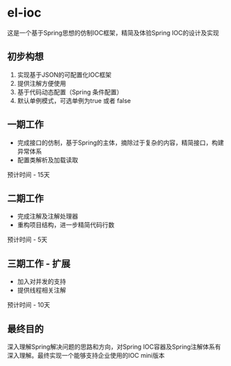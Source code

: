 # el-ioc
这是一个基于Spring思想的仿制IOC框架，精简及体验Spring IOC的设计及实现

## 初步构想
1. 实现基于JSON的可配置化IOC框架
2. 提供注解方便使用
3. 基于代码动态配置（Spring 条件配置）
4. 默认单例模式，可选单例为true 或者 false

## 一期工作
- 完成接口的仿制，基于Spring的主体，摘除过于复杂的内容，精简接口，构建异常体系
- 配置类解析及加载读取

预计时间 - 15天

## 二期工作
- 完成注解及注解处理器
- 重构项目结构，进一步精简代码行数

预计时间 - 5天

## 三期工作 - 扩展
- 加入对并发的支持
- 提供线程相关注解

预计时间 - 10天

## 最终目的
深入理解Spring解决问题的思路和方向，对Spring IOC容器及Spring注解体系有深入理解。最终实现一个能够支持企业使用的IOC mini版本




